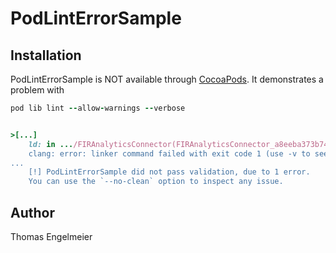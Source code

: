 # PodLintErrorSample

## Installation

PodLintErrorSample is NOT available through [CocoaPods](https://cocoapods.org).
It demonstrates a problem with 

```ruby
pod lib lint --allow-warnings --verbose


>[...]
  	ld: in .../FIRAnalyticsConnector(FIRAnalyticsConnector_a8eeba373b74508311b8b22b8d3202a6.o), building for iOS Simulator, but linking in object file built for iOS, file '.../FIRAnalyticsConnector' for architecture arm64
    clang: error: linker command failed with exit code 1 (use -v to see invocation)
...
	[!] PodLintErrorSample did not pass validation, due to 1 error.
	You can use the `--no-clean` option to inspect any issue.

```


## Author

Thomas Engelmeier
